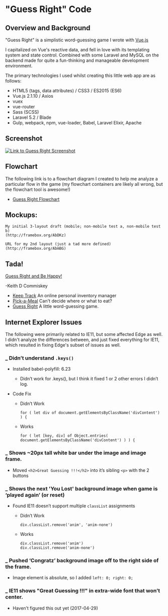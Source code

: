 # "Guess Right" Code

## Overview and Background

"Guess Right" is a simplistic word-guessing game I wrote with [Vue.js](https://vuejs.org/)

I capitalized on Vue's reactive data, and fell in love with its templating system and state control.
Combined with some Laravel and MySQL on the backend made for quite a fun-thinking and manageable development environment.

The primary technologies I used whilst creating this little web app are as follows:
  * HTML5 (tags, data attributes) / CSS3 / ES2015 (ES6)
  * Vue.js 2.1.10 / Axios
  * vuex
  * vue-router
  * Sass (SCSS)
  * Laravel 5.2 / Blade
  * Gulp, webpack, npm, vue-loader, Babel, Laravel Elixir, Apache

## Screenshot

[![Link to Guess Right Screenshot](http://kdcinfo.com/guessright/guess-right-game-thumb.jpg "Link to Guess Right Screenshot")](http://kdcinfo.com/guessright/guess-right-game.jpg)

## Flowchart

The following link is to a flowchart diagram I created to help me analyze a particular flow in the game
(my flowchart containers are likely all wrong, but the flowchart tool is awesome!)
  * [Guess Right Flowchart](https://www.draw.io/?lightbox=1&highlight=0000ff&edit=_blank&layers=1&nav=1&title=GuessRight.xml#R7Vxbc5s4FP41nqQP8XATxo%2Bx03Yz02Y7zc50%2ByiDbNNgxIKc2PvrVwJxERIJdsDYu9vJTOEghHzOp3PTkUbmfLP7HMNo%2FRV7KBgZmrcbmXcjwzA026b%2FMco%2Bo%2BjalFNWse9xWkl49P9GeUNO3foeSoSGBOOA%2BJFIdHEYIpcINBjH%2BEVstsSB%2BNUIrpBEeHRhIFN%2F%2BB5ZZ1QHaCX9N%2BSv1vmXdY0%2FWUD3aRXjbci%2FNzLMZfove7yBeV%2B8fbKGHn6pkMyPI3MeY0yyq81ujgLG3Jxt2XufGp4W445RSFq9wMfxDIMtyoecDozsc2a8rH2CHiPosvsXKvGROVuTTUDvdHq59INgjgMcp63ZzzVcl9ITEuMnVHni2Qsb2PSJPEg%2B7mcUE7SrkPigPyO8QSTe0yb8qcnHzQFmgez2pRSWMeVN1hVBFb8XcoCsip5LJtELzic1z8Dk3TyDgb8K6bVLOYDioZhoiEw0J5rERUdXcNGedMBFowXy6OyI2GWICf1vdhFMtTSRq7ouc7XgdJWr%2BrQLbDoSE5FHVRu%2FxTFZ4xUOYfCxpM5SfYVYD5rIUcqFeP8no49BfvuTN0sIjMkt07WpgEKU0z75bHRpGxR6eQs3gEniuxmRN2Gf%2BIUI2XMDALcEU1I5yC8YR7xdo2QSvI1d%2FlM5gugoVijHakZiTHhVejEKIPGfRf3%2FLnwr4G0HdFQzz3%2Bmlyt2ObI0N%2FDdp7SB%2FdeWqf1ZjFZ%2BQhH8eYuS5DqgDELxh%2FJx3g0dQLWnAzVQB0h3RKBPZZzrjkp7dABzS2Lu1%2FvH%2BQA8sAwgznZTwQWg4ILZxWSXuEC7WGOPdnlL6aPJjPk%2B29B9gBt0TX8n3Hwo6OPxOL1mwIMbxplwkUQVfCURDAt0pc1y2AlPmnQ22qVYx9tF%2BkQX9Iz%2BtjbvQzhOS%2BFYXQhn%2Bl%2FWxLasiZ2hNHGucDqXhAWsqixutLFmFNL5hmKfDpU5IpckpclgUpKUWYMdPF99U7h6r%2BkboyeTqINT6ZtOITiRIahbQ2FQDuwSRO78BFJMzbaE4DCzrCSmz5uAGMXYpYA9CeJqYbCpKQBn9mTg8hl7YYBzZMAZgwHOeV3pZWjLNN9Z4K2IUYcA3FRi1hymDSgiDO3WJT6dn%2BfApbrfWfz6U%2Fidui6xaQSYw38bRGu4QGT8zJSXNgJ3ErNIZkQr3BBTJdxtqeZVOCnPvQRoyXpgvPJdGNxy8sb3vKAphbPEIcm1hiKBeUQGRuA%2BUDBfUzDf6IL5ZgPzYYrOZPwr%2BVezPregRUZxIvFemZbtgvVyTsDFm41PFGmX66u6Xb8aGfOmQLieaJG6i%2BA%2BwND70DIzU6gkGpAHAQrwigbmR6Q3O5CXLSoqy1DlcIAssC4SwLps%2FDIdnpwzx8DUEVimTPjoCpZ14nJNJNZ04XIVNz9F%2F6sewrb1wyphLNdRZQwrhcJloFuNhtunfPPlwbPw58y%2BUg0XkfRRymKwtI9l9CQLUxAGy%2FpQs39yiShn6NFiMo2uxZS%2BSn8s3FcaRNgPSVLp%2BRsjVFw3UPPduPEpRZ71WAKgGFo7BapwjhWrMpy0yAljskbh9ShPmlcN%2FaL%2B0hvGP17jzWLbIg7pw3gZjmi8gNJ4GbLx0rtYN1es2rzG%2FPgtzja%2B%2Bpoo4c7HyTjCCbk%2BRIpSx1cw8mkjd43cpx849jIHMltbadnFioX4yPuShfdpqJ%2BgALmkoL3aU2t2vM3JBncrISg6Aqi1ZXcPIMezpICGPnGMhWl3VcvQwpUtVsy6dmUVK3G33%2B4pIUtQdMvePpzYqSHrAVWiugsn1uzHidVkJ%2FYsfSRF%2FtEczl%2FtaZHygmUxWMGI1VPscMGyAIPJwvyXygLtfFKJKOndz%2FdKydK7ltJRoYNuig7AdKrVJP7O0EFOV7XxN8Uc5FGu5vWVsCj0wF1N0Vf8cLS3N4D%2FMRFFZduKMKSvdXLFMlIbOd4%2FzH%2F%2F%2Fv3j%2FI93ibKtkGKURDhMUArZcYDCFeUL5QgdbvZnaLK1eP8SQiHjgxYROgCEbooLB0CFCFuBCNABIiyrH2V%2FGUm7PPPTr0pv7ZAaZ6Jlf3Itm8%2FE3xe%2FLkrFWpoY4tmK4v7edKypWAZtIcVTalgUJHIJzwVrUNMx39SgqqXXLhSo2ZzYKwTo%2BUkEibt%2BTbitxFibshv8jG5Df%2FO4xi%2F3G7hCV43LsIctzratF%2Blj8uo1B2miytOqpNnJ5JWTWZI0%2F9qieP%2BYOqA4vmWvt5Lq9RW7AbMQbrKe8z0NlDzHlH8huTpgps9C9PKw3dCL9mnb8psjcEexAmasHGOcmtovVP2Poeddl40ghVZ513aF%2Fwwg46gqs3qDjFy8258CaGHJofdrm5AHfA%2BZ%2F8wseYaU4y34WaoFR2XT%2B5Ix%2BE%2Bnp3KPWPCSh0tPHbeM2ZGXzExulnS4%2FExE3U2enjIVYfW0EiIGnvq5TimgmFLDZd%2BbvZ7%2Fp9RBUwrUrNRpp9RJdt2d7ZRSbOiyhivAOjOvcBt5kKDPNPZ4JJBsk6sLdwcBaOEOqpKmnbiDnSZNz3IyKda6wGCJUat5%2BWmQyaQuoNeWMEjQpc%2BrvHI0z76otnGqquI7mVcn2cZ5rnMOKMIsYAw154AcZtVtSDOCh9%2BqYNc2QtnK4w%2F6wvFJdoeeLY4NBY7NoXBsH1PNkgN5GaAd512zfDyYrIuN9gcKZBFgdgBObY%2FI4QUtxqgsaCnLW%2BoV8jn2J2OH4tyxp8AGhj6xsgHwDxrjiTWpPDeyp%2FlRcLo1npqmY04sY6rrOjBFhNq2MxKSWpr2voJ9FZp6KtiXK%2FKnuqhEJrUuskHxt0pMHlz5X9tZbGtC5f%2Fb7fmZg43ta6XvtfbvLg%2By5TWwOxRR0KDQ3UvTT15ojFHi%2Fw2zsysYMDi%2FaGvAVipUJqJxiTGACxTMipMIxSPQ2FmEbCZT88X2S5t3N1M1EHOtIRmc4thFPtxR9ehClSGiM8DKi%2F%2FzimNuHt6Jzht9Ir6Cl0vqmUrK8TBZ5vOt940KhXfecldCN3si%2BNYFKuo5jmMqxyzJlHyFO3TMPobsfIKk6CwtVmLbGcTttGKzoqjp%2Fy0OreMSTYxLgCLeN%2FNdtV1vcQDNJR0DJnO%2BxdS%2FpoEiR62fMM%2F8PszJFx%2BI2oLALYUDb6iOkuzCgbebE%2BKRQo9VmJevlgd%2BiG7yYbHdTWnWF4yqJxkK3bDTCJQ9sQc3SeqbsX6oN7GTe8lOTDG07%2BkHXxN89h2JXGD1GoYe7WjBjsmgOIj2r%2BAIsjYxWgrjXRMSZYe3fKJ%2FT57rh0s8dvGG3qW7vuJsjJ%2FkX3HIq%2FnAoeLHRI3QHqrIqcEr4X13MF0sW3QJVYcCK09dAQfPFnpbntGceRjlSdjmx38A)

## Mockups:

    My initial 3-layout draft (mobile; non-mobile test a, non-mobile test b)
    (http://framebox.org/AbDKz)

    URL for my 2nd layout (just a tad more defined)
    (http://framebox.org/AbmBG)

## Tada!

[Guess Right and Be Happy!](https://kdcinfo.com/guessright/)

-Keith D Commiskey

  - [Keep Track](https://kdcinfo.com/keeptrack/) An online personal inventory manager
  - [Pick-a-Meal](https://kdcinfo.com/pickameal/) Can't decide where or what to eat?
  - [Guess Right](https://kdcinfo.com/guessright/) A little word-guessing game.

## Internet Explorer Issues

The following were primarily related to IE11, but some affected Edge as well. I didn't analyze the differences between, and just fixed everything for IE11, which resulted in fixing Edge's subset of issues as well.

### _ Didn’t understand `.keys()`

  - Installed babel-polyfill: 6.23

    - Didn’t work for .keys(), but I think it fixed 1 or 2 other errors I didn’t log.

  - Code Fix

    - Didn’t Work
      ```
      for ( let div of document.getElementsByClassName('divContent') ) {
      ```

    - Works
      ```
      for ( let [key, div] of Object.entries( document.getElementsByClassName('divContent') ) ) {
      ```

### _ Shows ~20px tall white bar under the image and image frame.

  - Moved `<h2>Great Guessing !!!</h2>` into it’s sibling `<p>` with the 2 buttons

### _ Shows the next 'You Lost' background image when game is ‘played again’ (or reset)

  - Found IE11 doesn’t support multiple `classList` assignments

    - Didn’t Work
      ```
      div.classList.remove('anim', 'anim-none')
      ```

    - Works
      ```
      div.classList.remove('anim')
      div.classList.remove('anim-none')
      ```

### _ Pushed ‘Congratz’ background image off to the right side of the frame.

  - Image element is absolute, so I added `left: 0; right: 0;`

### _ IE11 shows "Great Guessing !!!" in extra-wide font that won’t center.

  - Haven’t figured this out yet (2017-04-29)
